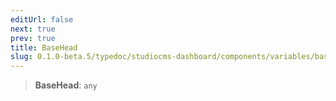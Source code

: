 ```yaml
---
editUrl: false
next: true
prev: true
title: BaseHead
slug: 0.1.0-beta.5/typedoc/studiocms-dashboard/components/variables/basehead
---
```


> **BaseHead**: `any`
